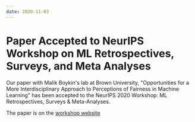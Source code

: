```yaml
---
date: 2020-11-03
---
```


# Paper Accepted to NeurIPS Workshop on ML Retrospectives, Surveys, and Meta Analyses

Our paper with Malik Boykin's lab at Brown University, "Opportunities for a More Interdisciplinary Approach to Perceptions of Fairness in Machine Learning" has been accepted to the NeurIPS 2020 Workshop: ML Retrospectives, Surveys & Meta-Analyses.

The paper is on the [workshop website](https://ml-retrospectives.github.io/neurips2020/camera_ready/17.pdf)
